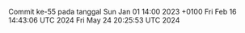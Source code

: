 Commit ke-55 pada tanggal Sun Jan 01 14:00 2023 +0100
Fri Feb 16 14:43:06 UTC 2024
Fri May 24 20:25:53 UTC 2024

